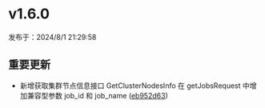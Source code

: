 # v1.6.0

发布于：2024/8/1 21:29:58

## 重要更新
- 新增获取集群节点信息接口 GetClusterNodesInfo
在 getJobsRequest 中增加兼容型参数 job_id 和 job_name ([eb952d63](https://github.com/PKUHPC/SCOW/commit/eb952d633bc92a68e41143ce79b1c6dfa6d73a21))


